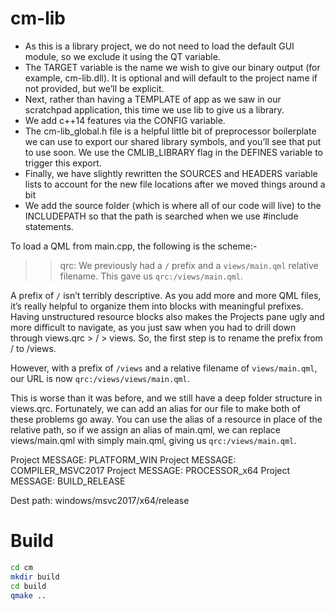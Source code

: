 # cm-lib

* As this is a library project, we do not need to load the default GUI module, so we exclude it using the QT variable. 
* The TARGET variable is the name we wish to give our binary output (for example, cm-lib.dll). It is optional and will default to the project name if not provided, but we’ll be explicit. 
* Next, rather than having a TEMPLATE of app as we saw in our scratchpad application, this time we use lib to give us a library. 
* We add c++14 features via the CONFIG variable.
* The cm-lib_global.h file is a helpful little bit of preprocessor boilerplate we can use to export our shared library symbols, and you’ll see that put to use soon. We use the CMLIB_LIBRARY flag in the DEFINES variable to trigger this export.
* Finally, we have slightly rewritten the SOURCES and HEADERS variable lists to account for the new file locations after we moved things around a bit
* We add the source folder (which is where all of our code will live) to the INCLUDEPATH so that the path is searched when we use #include statements.


To load a QML from main.cpp, the following is the scheme:- 
>>qrc:<prefix><filename>
We previously had a `/` prefix and a `views/main.qml` relative filename. This gave us `qrc:/views/main.qml`.

A prefix of `/` isn’t terribly descriptive. As you add more and more QML files, it’s really helpful to organize them into blocks with meaningful prefixes. Having unstructured resource blocks also makes the Projects pane ugly and more difficult to navigate, as you just saw when you had to drill down through views.qrc > / > views. So, the first step is to rename the prefix from / to /views.

However, with a prefix of `/views` and a relative filename of `views/main.qml`, our URL is now `qrc:/views/views/main.qml`.

This is worse than it was before, and we still have a deep folder structure in views.qrc. Fortunately, we can add an alias for our file to make both of these problems go away. You can use the alias of a resource in place of the relative path, so if we assign an alias of main.qml, we can replace views/main.qml with simply main.qml, giving us `qrc:/views/main.qml`.


Project MESSAGE: PLATFORM_WIN
Project MESSAGE: COMPILER_MSVC2017
Project MESSAGE: PROCESSOR_x64
Project MESSAGE: BUILD_RELEASE

Dest path: windows/msvc2017/x64/release


# Build

```sh
cd cm
mkdir build
cd build
qmake ..
```